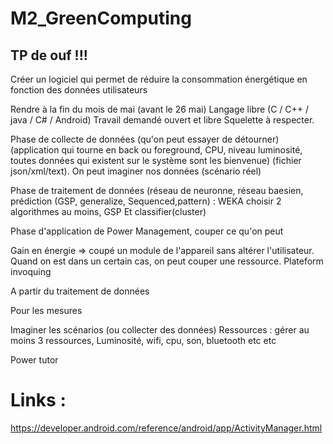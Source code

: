 # M2_GreenComputing

## TP de ouf !!!

Créer un logiciel qui permet de réduire la consommation énergétique en fonction des données utilisateurs

Rendre à la fin du mois de mai (avant le 26 mai)
Langage libre (C / C++ / java / C# / Android)
Travail demandé ouvert et libre
Squelette à respecter.

Phase de collecte de données (qu'on peut essayer de détourner)  (application qui tourne en back ou foreground, CPU, niveau luminosité, toutes données qui existent sur le système sont les bienvenue) (fichier json/xml/text). On peut imaginer nos données (scénario réel)

Phase de traitement de données (réseau de neuronne, réseau baesien, prédiction (GSP, generalize, Sequenced,pattern) : WEKA choisir 2 algorithmes au moins, GSP Et classifier(cluster)

Phase d'application de Power Management, couper ce qu'on peut



Gain en énergie => coupé un module de l'appareil sans altérer l'utilisateur. Quand on est dans un certain cas, on peut couper une ressource. Plateform invoquing

A partir du traitement de données

Pour les mesures

Imaginer les scénarios (ou collecter des données)
Ressources : gérer au moins 3 ressources, Luminosité, wifi, cpu, son, bluetooth etc etc


Power tutor

# Links :
https://developer.android.com/reference/android/app/ActivityManager.html
